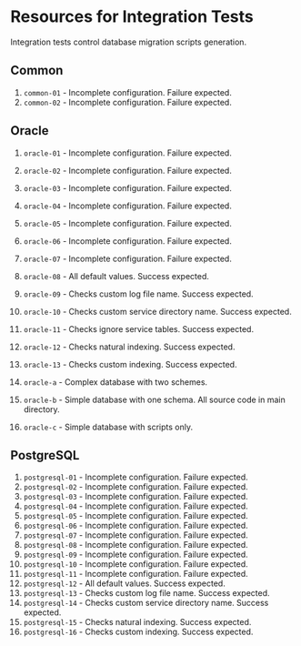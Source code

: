 # Resources for Integration Tests

Integration tests control database migration scripts generation.

## Common

1. `common-01` - Incomplete configuration. Failure expected.
2. `common-02` - Incomplete configuration. Failure expected.

## Oracle

 1. `oracle-01` - Incomplete configuration. Failure expected.
 2. `oracle-02` - Incomplete configuration. Failure expected.
 3. `oracle-03` - Incomplete configuration. Failure expected.
 4. `oracle-04` - Incomplete configuration. Failure expected.
 5. `oracle-05` - Incomplete configuration. Failure expected.
 6. `oracle-06` - Incomplete configuration. Failure expected.
 7. `oracle-07` - Incomplete configuration. Failure expected.
 8. `oracle-08` - All default values. Success expected.
 9. `oracle-09` - Checks custom log file name. Success expected.
10. `oracle-10` - Checks custom service directory name. Success expected.
11. `oracle-11` - Checks ignore service tables. Success expected.
12. `oracle-12` - Checks natural indexing. Success expected.
13. `oracle-13` - Checks custom indexing. Success expected.

1. `oracle-a` - Complex database with two schemes.
2. `oracle-b` - Simple database with one schema. All source code in main directory.
3. `oracle-c` - Simple database with scripts only.

## PostgreSQL

 1. `postgresql-01` - Incomplete configuration. Failure expected.
 2. `postgresql-02` - Incomplete configuration. Failure expected.
 3. `postgresql-03` - Incomplete configuration. Failure expected.
 4. `postgresql-04` - Incomplete configuration. Failure expected.
 5. `postgresql-05` - Incomplete configuration. Failure expected.
 6. `postgresql-06` - Incomplete configuration. Failure expected.
 7. `postgresql-07` - Incomplete configuration. Failure expected.
 8. `postgresql-08` - Incomplete configuration. Failure expected.
 9. `postgresql-09` - Incomplete configuration. Failure expected.
10. `postgresql-10` - Incomplete configuration. Failure expected.
11. `postgresql-11` - Incomplete configuration. Failure expected.
12. `postgresql-12` - All default values. Success expected.
13. `postgresql-13` - Checks custom log file name. Success expected.
14. `postgresql-14` - Checks custom service directory name. Success expected.
15. `postgresql-15` - Checks natural indexing. Success expected.
16. `postgresql-16` - Checks custom indexing. Success expected.
